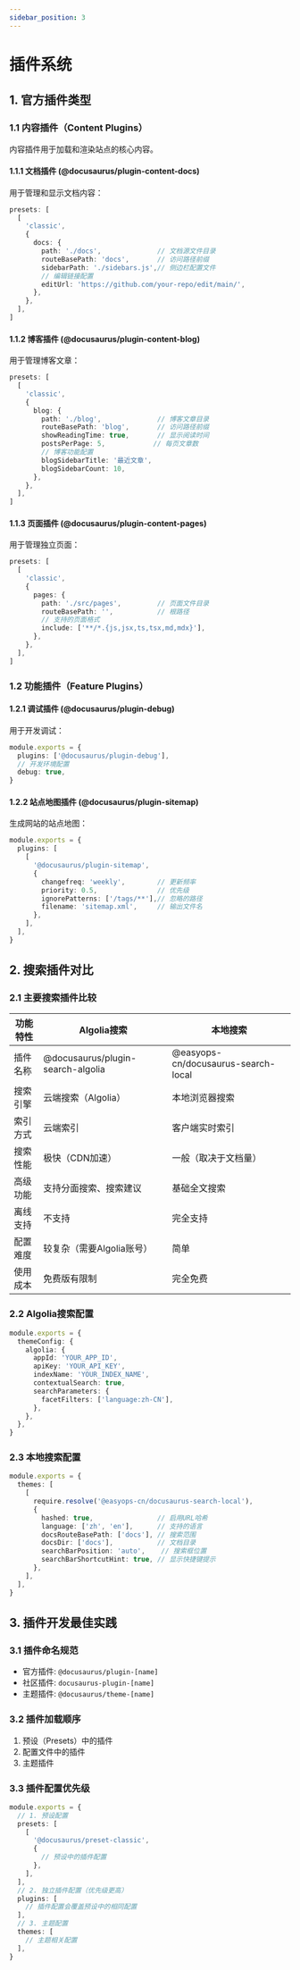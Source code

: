 ```yaml
---
sidebar_position: 3
---
```


# 插件系统

## 1. 官方插件类型

### 1.1 内容插件（Content Plugins）

内容插件用于加载和渲染站点的核心内容。

#### 1.1.1 文档插件 (@docusaurus/plugin-content-docs)

用于管理和显示文档内容：

```typescript
presets: [
  [
    'classic',
    {
      docs: {
        path: './docs',              // 文档源文件目录
        routeBasePath: 'docs',       // 访问路径前缀
        sidebarPath: './sidebars.js',// 侧边栏配置文件
        // 编辑链接配置
        editUrl: 'https://github.com/your-repo/edit/main/',
      },
    },
  ],
]
```

#### 1.1.2 博客插件 (@docusaurus/plugin-content-blog)

用于管理博客文章：

```typescript
presets: [
  [
    'classic',
    {
      blog: {
        path: './blog',              // 博客文章目录
        routeBasePath: 'blog',       // 访问路径前缀
        showReadingTime: true,       // 显示阅读时间
        postsPerPage: 5,            // 每页文章数
        // 博客功能配置
        blogSidebarTitle: '最近文章',
        blogSidebarCount: 10,
      },
    },
  ],
]
```

#### 1.1.3 页面插件 (@docusaurus/plugin-content-pages)

用于管理独立页面：

```typescript
presets: [
  [
    'classic',
    {
      pages: {
        path: './src/pages',         // 页面文件目录
        routeBasePath: '',           // 根路径
        // 支持的页面格式
        include: ['**/*.{js,jsx,ts,tsx,md,mdx}'],
      },
    },
  ],
]
```

### 1.2 功能插件（Feature Plugins）

#### 1.2.1 调试插件 (@docusaurus/plugin-debug)

用于开发调试：

```typescript
module.exports = {
  plugins: ['@docusaurus/plugin-debug'],
  // 开发环境配置
  debug: true,
}
```

#### 1.2.2 站点地图插件 (@docusaurus/plugin-sitemap)

生成网站的站点地图：

```typescript
module.exports = {
  plugins: [
    [
      '@docusaurus/plugin-sitemap',
      {
        changefreq: 'weekly',        // 更新频率
        priority: 0.5,               // 优先级
        ignorePatterns: ['/tags/**'],// 忽略的路径
        filename: 'sitemap.xml',     // 输出文件名
      },
    ],
  ],
}
```

## 2. 搜索插件对比

### 2.1 主要搜索插件比较

| 功能特性 | Algolia搜索 | 本地搜索 |
|---------|------------|----------|
| 插件名称 | @docusaurus/plugin-search-algolia | @easyops-cn/docusaurus-search-local |
| 搜索引擎 | 云端搜索（Algolia） | 本地浏览器搜索 |
| 索引方式 | 云端索引 | 客户端实时索引 |
| 搜索性能 | 极快（CDN加速） | 一般（取决于文档量） |
| 高级功能 | 支持分面搜索、搜索建议 | 基础全文搜索 |
| 离线支持 | 不支持 | 完全支持 |
| 配置难度 | 较复杂（需要Algolia账号） | 简单 |
| 使用成本 | 免费版有限制 | 完全免费 |

### 2.2 Algolia搜索配置

```typescript
module.exports = {
  themeConfig: {
    algolia: {
      appId: 'YOUR_APP_ID',
      apiKey: 'YOUR_API_KEY',
      indexName: 'YOUR_INDEX_NAME',
      contextualSearch: true,
      searchParameters: {
        facetFilters: ['language:zh-CN'],
      },
    },
  },
}
```

### 2.3 本地搜索配置

```typescript
module.exports = {
  themes: [
    [
      require.resolve('@easyops-cn/docusaurus-search-local'),
      {
        hashed: true,                // 启用URL哈希
        language: ['zh', 'en'],      // 支持的语言
        docsRouteBasePath: ['docs'], // 搜索范围
        docsDir: ['docs'],           // 文档目录
        searchBarPosition: 'auto',    // 搜索框位置
        searchBarShortcutHint: true, // 显示快捷键提示
      },
    ],
  ],
}
```

## 3. 插件开发最佳实践

### 3.1 插件命名规范

- 官方插件: `@docusaurus/plugin-[name]`
- 社区插件: `docusaurus-plugin-[name]`
- 主题插件: `@docusaurus/theme-[name]`

### 3.2 插件加载顺序

1. 预设（Presets）中的插件
2. 配置文件中的插件
3. 主题插件

### 3.3 插件配置优先级

```typescript
module.exports = {
  // 1. 预设配置
  presets: [
    [
      '@docusaurus/preset-classic',
      {
        // 预设中的插件配置
      },
    ],
  ],
  // 2. 独立插件配置（优先级更高）
  plugins: [
    // 插件配置会覆盖预设中的相同配置
  ],
  // 3. 主题配置
  themes: [
    // 主题相关配置
  ],
}
``` 